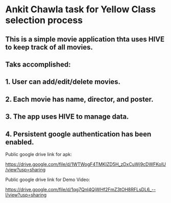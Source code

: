 # Ankit Chawla task for Yellow Class selection process

## This is a simple movie application thta uses HIVE to keep track of all movies.

## Taks accomplished:
## 1. User can add/edit/delete movies.
## 2. Each movie has name, director, and poster.
## 3. The app uses HIVE to manage data.
## 4. Persistent google authentication has been enabled.





Public google drive link for apk:

https://drive.google.com/file/d/1WTWogF4TMKIZD5H_zDxCuWj9cDWFKoIU/view?usp=sharing

Public google drive link for Demo Video:

https://drive.google.com/file/d/1qg7QnI4QjWHf2FmZ3tOH8RFLsDL6_--l/view?usp=sharing
